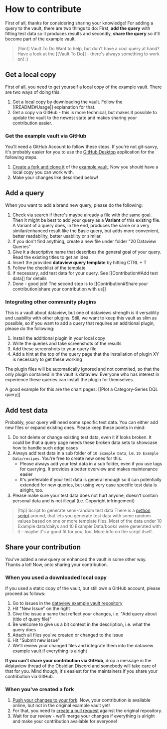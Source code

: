 # How to contribute

First of all, thanks for considering sharing your knowledge! For adding a query to the vault, there are two things to do: First, **add the query** with fitting test data so it produces results and secondly, **share the query** so it'll become part of the example vault.

> [!hint] Vault To Do
> Want to help, but don't have a cool query at hand? Have a look at the [[Vault To Do]] - there's always something to work on! :) 

## Get a local copy

First of all, you need to get yourself a local copy of the example vault. There are two ways of doing this.

1. Get a local copy by downloading the vault. Follow the [[README#Usage]] explanation for that.
2. Get a copy via GitHub - this is more technical, but makes it possible to update the vault to the newest state and makes sharing your contribution easier.

### Get the example vault via GitHub

You'll need a GitHub Account to follow these steps. If you're not git-savvy, it's probably easier for you to use the [GitHub Desktop](https://desktop.github.com/) application for the following steps.

1. [Create a fork and clone it](https://docs.github.com/en/desktop/contributing-and-collaborating-using-github-desktop/adding-and-cloning-repositories/cloning-and-forking-repositories-from-github-desktop#forking-a-repository) of the [example vault](https://github.com/s-blu/obsidian_dataview_example_vault). Now you should have a local copy you can work with.
2. Make your changes like described below!

## Add a query

When you want to add a brand new query, please do the following:

1. Check via search if there's maybe already a file with the same goal. Then it might be best to add your query as a **Variant** of this existing file. A Variant of a query does, in the end, produces the same or a very similar/enhanced result like the Basic query, but adds more convenient, better readability, better usability or similar. 
2. If you don't find anything, create a new file under folder "20 Dataview Queries"
3. Give it a descriptive name that describes the general goal of your query. Read the existing titles to get an idea.
4. Insert the provided **dataview query template** by hitting CTRL + T
5. Follow the checklist of the template 
6. If necessary, add test data for your query. See [[Contribution#Add test data]] for details
7. Done - good job! The second step is to [[Contribution#Share your contribution|share your contribution with us]]


### Integrating other community plugins 

This is a vault about dataview, but one of dataviews strength is it versatility and usability with other plugins. Still, we want to keep this vault as slim as possible, so if you want to add a query that requires an additional plugin, please do the following:
1. Install the additional plugin in your local copy
2. Write the queries and take screenshots of the results
3. Add these screenshots to your query file
4. Add a hint at the top of the query page that the installation of plugin XY is necessary to get these working

The plugin files will be automatically ignored and not commited, so that the only plugin contained in the vault is dataview. Everyone who has interest in experience these queries can install the plugin for themselves. 

A good example for this are the chart pages: [[Plot a Category-Series DQL query]]

## Add test data

Probably, your query will need some specific test data. You can either add new files or expand existing ones. Please keep these points in mind:

1. Do not delete or change existing test data, even it if looks broken. It could be that a query page needs these broken data sets to showcase how to handle such edge cases
2. Always add test data in a sub folder of `10 Example Data`, i.e. `10 Example Data/recipes`. You're free to create new ones for this. 
	- Please always add your test data in a sub folder, even if you use tags for querying. It provides a better overview and makes maintenance easier
	- It's preferable if your test data is general enough so it can potentially extended for new queries, but using very case specific test data is alright, too. 
3. Please make sure your test data does not hurt anyone, doesn't contain personal data and is not illegal (i.e. Copyright infringement)

> [!tip] Script to generate semi-random test data
> There is a [python script](https://github.com/s-blu/obsidian_things/tree/main/example_data) around, that lets you generate test data with some random values based on one or more template files. Most of the data under 10 Example data/dailys and 10 Example Data/books were generated with it - maybe it's a good fit for you, too. More info on the script itself.

## Share your contribution

You've added a new query or enhanced the vault in some other way. Thanks a lot! Now, onto sharing your contribution.

### When you used a downloaded local copy

If you used a static copy of the vault, but still own a GitHub account, please proceed as follows:

1. Go to issues in the [dataview example vault repository](https://github.com/s-blu/obsidian_dataview_example_vault/issues) 
2. Hit "New Issue" on the right
3. Give the issue a name that reflect your changes, i.e. "Add query about (title of query file)"
4. Be welcome to give us a bit context in the description, i.e. what the query does 
5. Attach all files you've created or changed to the issue
6. Hit "Submit new issue"
7. We'll review your changed files and integrate them into the dataview example vault if everything is alright

**If you can't share your contribution via GitHub**, drop a message in the #dataview thread of the Obsidian Discord and somebody will take care of that for you. Mind though, it's easiest for the maintainers if you share your contribution via GitHub.

### When you've created a fork

1. [Push your changes to your fork](https://docs.github.com/en/desktop/contributing-and-collaborating-using-github-desktop/making-changes-in-a-branch/pushing-changes-to-github). Now, your contribution is available online, but not in the original example vault yet!
2. For that, you need to [create a pull request](https://docs.github.com/en/pull-requests/collaborating-with-pull-requests/proposing-changes-to-your-work-with-pull-requests/creating-a-pull-request-from-a-fork) against the original repository.
3. Wait for our review - we'll merge your changes if everything is alright and make your contribution available for everyone!